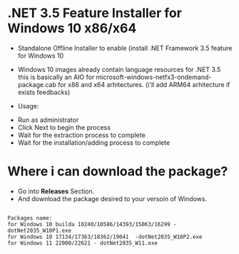 # .NET 3.5 Feature Installer for Windows 10 x86/x64

* Standalone Offline Installer to enable (install .NET Framework 3.5 feature for Windows 10

* Windows 10 images already contain language resources for .NET 3.5  
this is basically an AIO for microsoft-windows-netfx3-ondemand-package.cab for x86 and x64 arhitectures. (i'll add ARM64 arhitecture if exists feedbacks)

* Usage:  
- Run as administrator  
- Click Next to begin the process  
- Wait for the extraction process to complete  
- Wait for the installation/adding process to complete  

# Where i can download the package?

- Go into  __Releases__ Section.
- And download the package desired to your versoin of Windows.

```

Packages name:
for Windows 10 builda 10240/10586/14393/15063/16299 - dotNet2035_W10P1.exe
for Windows 10 17134/17363/18362/19041  -dotNet2035_W10P2.exe
for Windows 11 22000/22621 - dotNet2035_W11.exe
